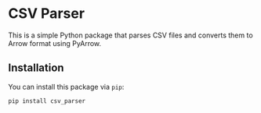 # CSV Parser

This is a simple Python package that parses CSV files and converts them to Arrow format using PyArrow.

## Installation

You can install this package via `pip`:

```bash
pip install csv_parser

```
